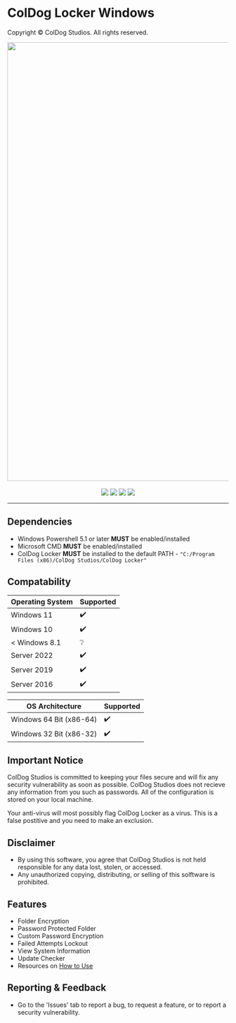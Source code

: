 # ColDog Locker Windows

Copyright © ColDog Studios. All rights reserved.

<p align="center">
  <img width="1000" src="https://ColDogStudios.github.io/assets/images/ColDogLocker/ColDogLockerWallpaperLite.png">
  <br> <br>
  <img src="https://img.shields.io/github/v/release/ColDogStudios/ColDog-Locker-Windows">
  <img src="https://img.shields.io/github/downloads/ColDogStudios/ColDog-Locker-Windows/total">
  <img src="https://img.shields.io/github/issues/ColDogStudios/ColDog-Locker-Windows">
  <img src="https://img.shields.io/github/last-commit/ColDogStudios/ColDog-Locker-Windows">
</p>

---

## Dependencies

 - Windows Powershell 5.1 or later **MUST** be enabled/installed
 - Microsoft CMD **MUST** be enabled/installed
 - ColDog Locker **MUST** be installed to the default PATH - ```"C:/Program Files (x86)/ColDog Studios/ColDog Locker"```

## Compatability

| Operating System | Supported          |
| ---------------- | ------------------ |
| Windows 11       | :heavy_check_mark: |
| Windows 10       | :heavy_check_mark: |
| < Windows 8.1    | :grey_question:    |
| Server 2022      | :heavy_check_mark: |
| Server 2019      | :heavy_check_mark: |
| Server 2016      | :heavy_check_mark: |

| OS Architecture         | Supported          |
| ----------------------- | ------------------ |
| Windows 64 Bit (x86-64) | :heavy_check_mark: |
| Windows 32 Bit (x86-32) | :heavy_check_mark: |

## Important Notice

ColDog Studios is committed to keeping your files secure and will fix any security vulnerability as soon as possible. ColDog Studios does not recieve any information from you such as passwords. All of the configuration is stored on your local machine.

Your anti-virus will most possibly flag ColDog Locker as a virus. This is a false postitive and you need to make an exclusion.

## Disclaimer

 - By using this software, you agree that ColDog Studios is not held responsible for any data lost, stolen, or accessed.
 - Any unauthorized copying, distributing, or selling of this solftware is prohibited.

## Features

 - Folder Encryption
 - Password Protected Folder
 - Custom Password Encryption
 - Failed Attempts Lockout
 - View System Information
 - Update Checker
 - Resources on [How to Use](docs/how-to-use.md)

## Reporting & Feedback

 - Go to the 'Issues' tab to report a bug, to request a feature, or to report a security vulnerability.
